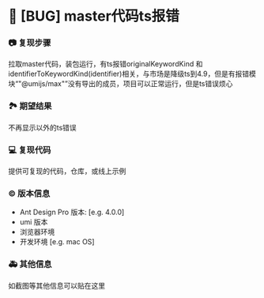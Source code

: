 # 🐛 [BUG] master代码ts报错

### 📷 复现步骤

拉取master代码，装包运行，有ts报错originalKeywordKind 和identifierToKeywordKind(identifier)相关，与市场是降级ts到4.9，但是有报错模块“"@umijs/max"”没有导出的成员，项目可以正常运行，但是ts错误烦心

### 🏞 期望结果

不再显示以外的ts错误

### 💻 复现代码

提供可复现的代码，仓库，或线上示例

### © 版本信息

- Ant Design Pro 版本: [e.g. 4.0.0]
- umi 版本
- 浏览器环境
- 开发环境 [e.g. mac OS]

### 🚑 其他信息

如截图等其他信息可以贴在这里
